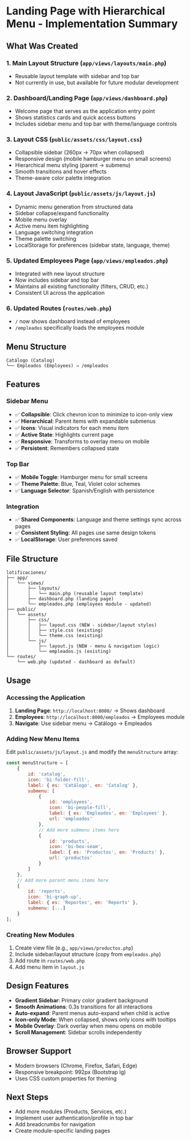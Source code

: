 # Landing Page with Hierarchical Menu - Implementation Summary

## What Was Created

### 1. **Main Layout Structure** (`app/views/layouts/main.php`)
- Reusable layout template with sidebar and top bar
- Not currently in use, but available for future modular development

### 2. **Dashboard/Landing Page** (`app/views/dashboard.php`)
- Welcome page that serves as the application entry point
- Shows statistics cards and quick access buttons
- Includes sidebar menu and top bar with theme/language controls

### 3. **Layout CSS** (`public/assets/css/layout.css`)
- Collapsible sidebar (260px → 70px when collapsed)
- Responsive design (mobile hamburger menu on small screens)
- Hierarchical menu styling (parent → submenu)
- Smooth transitions and hover effects
- Theme-aware color palette integration

### 4. **Layout JavaScript** (`public/assets/js/layout.js`)
- Dynamic menu generation from structured data
- Sidebar collapse/expand functionality
- Mobile menu overlay
- Active menu item highlighting
- Language switching integration
- Theme palette switching
- LocalStorage for preferences (sidebar state, language, theme)

### 5. **Updated Employees Page** (`app/views/empleados.php`)
- Integrated with new layout structure
- Now includes sidebar and top bar
- Maintains all existing functionality (filters, CRUD, etc.)
- Consistent UI across the application

### 6. **Updated Routes** (`routes/web.php`)
- `/` now shows dashboard instead of employees
- `/empleados` specifically loads the employees module

## Menu Structure

```
Catálogo (Catalog)
└── Empleados (Employees) → /empleados
```

## Features

### Sidebar Menu
- ✅ **Collapsible**: Click chevron icon to minimize to icon-only view
- ✅ **Hierarchical**: Parent items with expandable submenus
- ✅ **Icons**: Visual indicators for each menu item
- ✅ **Active State**: Highlights current page
- ✅ **Responsive**: Transforms to overlay menu on mobile
- ✅ **Persistent**: Remembers collapsed state

### Top Bar
- ✅ **Mobile Toggle**: Hamburger menu for small screens
- ✅ **Theme Palette**: Blue, Teal, Violet color schemes
- ✅ **Language Selector**: Spanish/English with persistence

### Integration
- ✅ **Shared Components**: Language and theme settings sync across pages
- ✅ **Consistent Styling**: All pages use same design tokens
- ✅ **LocalStorage**: User preferences saved

## File Structure

```
lotificaciones/
├── app/
│   └── views/
│       ├── layouts/
│       │   └── main.php (reusable layout template)
│       ├── dashboard.php (landing page)
│       └── empleados.php (employees module - updated)
├── public/
│   └── assets/
│       ├── css/
│       │   ├── layout.css (NEW - sidebar/layout styles)
│       │   ├── style.css (existing)
│       │   └── theme.css (existing)
│       └── js/
│           ├── layout.js (NEW - menu & navigation logic)
│           └── empleados.js (existing)
└── routes/
    └── web.php (updated - dashboard as default)
```

## Usage

### Accessing the Application
1. **Landing Page**: `http://localhost:8000/` → Shows dashboard
2. **Employees**: `http://localhost:8000/empleados` → Employees module
3. **Navigate**: Use sidebar menu → Catálogo → Empleados

### Adding New Menu Items

Edit `public/assets/js/layout.js` and modify the `menuStructure` array:

```javascript
const menuStructure = [
    {
        id: 'catalog',
        icon: 'bi-folder-fill',
        label: { es: 'Catálogo', en: 'Catalog' },
        submenu: [
            {
                id: 'employees',
                icon: 'bi-people-fill',
                label: { es: 'Empleados', en: 'Employees' },
                url: 'empleados'
            },
            // Add more submenu items here
            {
                id: 'products',
                icon: 'bi-box-seam',
                label: { es: 'Productos', en: 'Products' },
                url: 'productos'
            }
        ]
    },
    // Add more parent menu items here
    {
        id: 'reports',
        icon: 'bi-graph-up',
        label: { es: 'Reportes', en: 'Reports' },
        submenu: [...]
    }
];
```

### Creating New Modules

1. Create view file (e.g., `app/views/productos.php`)
2. Include sidebar/layout structure (copy from `empleados.php`)
3. Add route in `routes/web.php`
4. Add menu item in `layout.js`

## Design Features

- **Gradient Sidebar**: Primary color gradient background
- **Smooth Animations**: 0.3s transitions for all interactions
- **Auto-expand**: Parent menus auto-expand when child is active
- **Icon-only Mode**: When collapsed, shows only icons with tooltips
- **Mobile Overlay**: Dark overlay when menu opens on mobile
- **Scroll Management**: Sidebar scrolls independently

## Browser Support
- Modern browsers (Chrome, Firefox, Safari, Edge)
- Responsive breakpoint: 992px (Bootstrap lg)
- Uses CSS custom properties for theming

## Next Steps
- Add more modules (Products, Services, etc.)
- Implement user authentication/profile in top bar
- Add breadcrumbs for navigation
- Create module-specific landing pages
